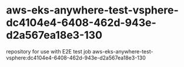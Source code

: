 # aws-eks-anywhere-test-vsphere-dc4104e4-6408-462d-943e-d2a567ea18e3-130
repository for use with E2E test job aws-eks-anywhere-test-vsphere:dc4104e4-6408-462d-943e-d2a567ea18e3-130
